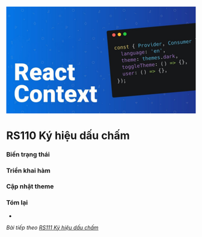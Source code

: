 ![Create-HTML-1](images/context.jpg) 

# RS110 Ký hiệu dấu chấm

### Biến trạng thái 



### Triển khai hàm



### Cập nhật theme



### Tóm lại

- 

*Bài tiếp theo [RS111 Ký hiệu dấu chấm](/lesson/session/session_111_dot.md)*